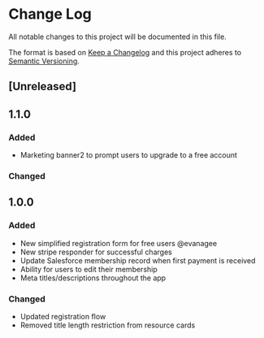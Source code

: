 # Change Log
All notable changes to this project will be documented in this file.

The format is based on [Keep a Changelog](http://keepachangelog.com/)
and this project adheres to [Semantic Versioning](http://semver.org/).

## [Unreleased]
## 1.1.0 
### Added
- Marketing banner2 to prompt users to upgrade to a free account

### Changed

## 1.0.0 
### Added
- New simplified registration form for free users @evanagee
- New stripe responder for successful charges
- Update Salesforce membership record when first payment is received
- Ability for users to edit their membership
- Meta titles/descriptions throughout the app

### Changed
- Updated registration flow
- Removed title length restriction from resource cards